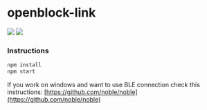 # openblock-link
![](https://img.shields.io/travis/com/openblockcc/openblock-link) ![](https://img.shields.io/github/license/openblockcc/openblock-link)

### Instructions
```bash
npm install
npm start
```

If you work on windows and want to use BLE connection check this instructions: [https://github.com/noble/noble](https://github.com/noble/noble)

